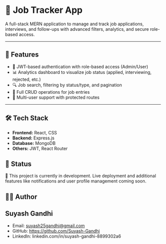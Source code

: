 # 📂 Job Tracker App

A full-stack MERN application to manage and track job applications, interviews, and follow-ups with advanced filters, analytics, and secure role-based access.

---

## 🚀 Features

- 🔐 JWT-based authentication with role-based access (Admin/User)
- 📊 Analytics dashboard to visualize job status (applied, interviewing, rejected, etc.)
- 🔍 Job search, filtering by status/type, and pagination
- 📝 Full CRUD operations for job entries
- 👥 Multi-user support with protected routes

---

## 🛠️ Tech Stack

- **Frontend:** React, CSS
- **Backend:**  Express.js
- **Database:** MongoDB
- **Others:** JWT, React Router

## 📌 Status
🚧 This project is currently in development.
Live deployment and additional features like notifications and user profile management coming soon.



## 🙋‍♂️ Author
## Suyash Gandhi

- Email: suyash25gandhi@gmail.com
- GitHub: https://github.com/Suyash-Gandhi
- LinkedIn: linkedin.com/in/suyash-gandhi-8899302a6

